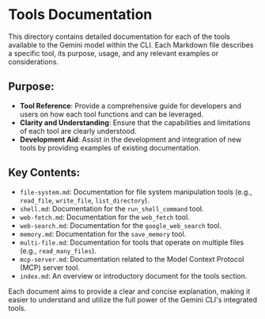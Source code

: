 # Tools Documentation

This directory contains detailed documentation for each of the tools available to the Gemini model within the CLI. Each Markdown file describes a specific tool, its purpose, usage, and any relevant examples or considerations.

## Purpose:

*   **Tool Reference**: Provide a comprehensive guide for developers and users on how each tool functions and can be leveraged.
*   **Clarity and Understanding**: Ensure that the capabilities and limitations of each tool are clearly understood.
*   **Development Aid**: Assist in the development and integration of new tools by providing examples of existing documentation.

## Key Contents:

*   `file-system.md`: Documentation for file system manipulation tools (e.g., `read_file`, `write_file`, `list_directory`).
*   `shell.md`: Documentation for the `run_shell_command` tool.
*   `web-fetch.md`: Documentation for the `web_fetch` tool.
*   `web-search.md`: Documentation for the `google_web_search` tool.
*   `memory.md`: Documentation for the `save_memory` tool.
*   `multi-file.md`: Documentation for tools that operate on multiple files (e.g., `read_many_files`).
*   `mcp-server.md`: Documentation related to the Model Context Protocol (MCP) server tool.
*   `index.md`: An overview or introductory document for the tools section.

Each document aims to provide a clear and concise explanation, making it easier to understand and utilize the full power of the Gemini CLI's integrated tools.